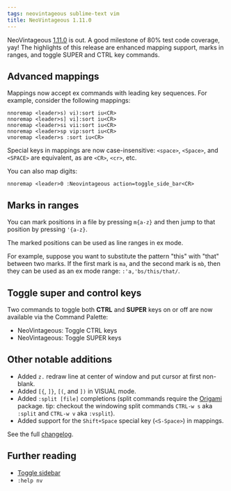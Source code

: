 ```yaml
---
tags: neovintageous sublime-text vim
title: NeoVintageous 1.11.0
---
```


NeoVintageous [1.11.0](https://github.com/NeoVintageous/NeoVintageous/releases/tag/1.11.0) is out. A good milestone of 80% test code coverage, yay! The highlights of this release are enhanced mapping support, marks in ranges, and toggle SUPER and CTRL key commands.

## Advanced mappings

Mappings now accept ex commands with leading key sequences. For example, consider the following mappings:

```viml
nnoremap <leader>s) vi):sort iu<CR>
nnoremap <leader>s] vi]:sort iu<CR>
nnoremap <leader>si vii:sort iu<CR>
nnoremap <leader>sp vip:sort iu<CR>
vnoremap <leader>s :sort iu<CR>
```

Special keys in mappings are now case-insensitive: `<space>`, `<Space>`, and `<SPACE>` are equivalent, as are `<CR>`, `<cr>`, etc.

You can also map digits:

```viml
nnoremap <leader>0 :Neovintageous action=toggle_side_bar<CR>
```

## Marks in ranges

You can mark positions in a file by pressing `m{a-z}` and then jump to that position by pressing `'{a-z}`.

The marked positions can be used as line ranges in ex mode.

For example, suppose you want to substitute the pattern "this" with "that" between two marks. If the first mark is `ma`, and the second mark is `mb`, then they can be used as an ex mode range: `:'a,'bs/this/that/`.

## Toggle super and control keys

Two commands to toggle both **CTRL** and **SUPER** keys on or off are now available via the Command Palette:

* NeoVintageous: Toggle CTRL keys
* NeoVintageous: Toggle SUPER keys

## Other notable additions

* Added `z.` redraw line at center of window and put cursor at first non-blank.
* Added `[{`, `]}`, `[(`, and `])` in VISUAL mode.
* Added `:split [file]` completions (split commands require the [Origami](https://packagecontrol.io/packages/Origami) package. tip: checkout the windowing split commands `CTRL-w s` aka `:split` and `CTRL-w v` aka `:vsplit`).
* Added support for the `Shift+Space` special key (`<S-Space>`) in mappings.

See the full [changelog](https://github.com/NeoVintageous/NeoVintageous/blob/master/CHANGELOG.md#1110---2019-03-26).

## Further reading

* [Toggle sidebar](/2019/02/12/toggle-sidebar/)
* `:help nv`
